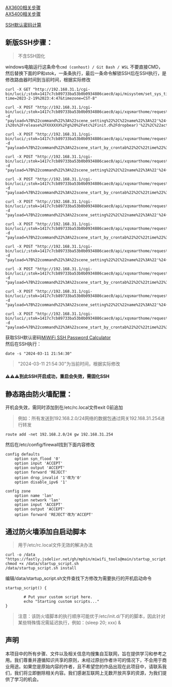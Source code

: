 [AX3600相关步骤](https://github.com/mphin/miwifi_tools/tree/main/AX3600/README.md)  
[AX5400相关步骤](https://github.com/mphin/miwifi_tools/tree/main/AX5400/README.md)

[SSH默认密码计算](https://miwifi.dev/ssh)

## 新版SSH步骤：
> 不含SSH固化  

windows电脑运行这条命令`cmd (conhost) / Git Bash / WSL` 不要直接CMD，然后替换下面的IP和stok，一条条执行，最后一条命令解锁SSH后在SSH执行，是修改路由器时间到当前时间，根据实际修改
```
curl -X GET "http://192.168.31.1/cgi-bin/luci/;stok=1417c7cb89733ba53b0b0934886caec0/api/misystem/set_sys_time?time=2023-2-19%2023:4:47&timezone=CST-8"
```
```
curl -X POST "http://192.168.31.1/cgi-bin/luci/;stok=1417c7cb89733ba53b0b0934886caec0/api/xqsmarthome/request_smartcontroller" -d "payload=%7B%22command%22%3A%22scene_setting%22%2C%22name%22%3A%22'%24(sed%20-i%20s%2Frelease%2FXXXXXX%2Fg%20%2Fetc%2Finit.d%2Fdropbear)'%22%2C%22action_list%22%3A%5B%7B%22thirdParty%22%3A%22xmrouter%22%2C%22delay%22%3A17%2C%22type%22%3A%22wan_block%22%2C%22payload%22%3A%7B%22command%22%3A%22wan_block%22%2C%22mac%22%3A%2200%3A00%3A00%3A00%3A00%3A00%22%7D%7D%5D%2C%22launch%22%3A%7B%22timer%22%3A%7B%22time%22%3A%223%3A1%22%2C%22repeat%22%3A%220%22%2C%22enabled%22%3Atrue%7D%7D%7D"
```
```
curl -X POST "http://192.168.31.1/cgi-bin/luci/;stok=1417c7cb89733ba53b0b0934886caec0/api/xqsmarthome/request_smartcontroller" -d "payload=%7B%22command%22%3A%22scene_start_by_crontab%22%2C%22time%22%3A%223%3A1%22%2C%22week%22%3A0%7D"
```
```
curl -X POST "http://192.168.31.1/cgi-bin/luci/;stok=1417c7cb89733ba53b0b0934886caec0/api/xqsmarthome/request_smartcontroller" -d "payload=%7B%22command%22%3A%22scene_setting%22%2C%22name%22%3A%22'%24(nvram%20set%20ssh_en%3D1)'%22%2C%22action_list%22%3A%5B%7B%22thirdParty%22%3A%22xmrouter%22%2C%22delay%22%3A17%2C%22type%22%3A%22wan_block%22%2C%22payload%22%3A%7B%22command%22%3A%22wan_block%22%2C%22mac%22%3A%2200%3A00%3A00%3A00%3A00%3A00%22%7D%7D%5D%2C%22launch%22%3A%7B%22timer%22%3A%7B%22time%22%3A%223%3A2%22%2C%22repeat%22%3A%220%22%2C%22enabled%22%3Atrue%7D%7D%7D"
```
```
curl -X POST "http://192.168.31.1/cgi-bin/luci/;stok=1417c7cb89733ba53b0b0934886caec0/api/xqsmarthome/request_smartcontroller" -d "payload=%7B%22command%22%3A%22scene_start_by_crontab%22%2C%22time%22%3A%223%3A2%22%2C%22week%22%3A0%7D"
```
```
curl -X POST "http://192.168.31.1/cgi-bin/luci/;stok=1417c7cb89733ba53b0b0934886caec0/api/xqsmarthome/request_smartcontroller" -d "payload=%7B%22command%22%3A%22scene_setting%22%2C%22name%22%3A%22'%24(nvram%20commit)'%22%2C%22action_list%22%3A%5B%7B%22thirdParty%22%3A%22xmrouter%22%2C%22delay%22%3A17%2C%22type%22%3A%22wan_block%22%2C%22payload%22%3A%7B%22command%22%3A%22wan_block%22%2C%22mac%22%3A%2200%3A00%3A00%3A00%3A00%3A00%22%7D%7D%5D%2C%22launch%22%3A%7B%22timer%22%3A%7B%22time%22%3A%223%3A3%22%2C%22repeat%22%3A%220%22%2C%22enabled%22%3Atrue%7D%7D%7D"
```
```
curl -X POST "http://192.168.31.1/cgi-bin/luci/;stok=1417c7cb89733ba53b0b0934886caec0/api/xqsmarthome/request_smartcontroller" -d "payload=%7B%22command%22%3A%22scene_start_by_crontab%22%2C%22time%22%3A%223%3A3%22%2C%22week%22%3A0%7D"
```
```
curl -X POST "http://192.168.31.1/cgi-bin/luci/;stok=1417c7cb89733ba53b0b0934886caec0/api/xqsmarthome/request_smartcontroller" -d "payload=%7B%22command%22%3A%22scene_setting%22%2C%22name%22%3A%22'%24(%2Fetc%2Finit.d%2Fdropbear%20enable)'%22%2C%22action_list%22%3A%5B%7B%22thirdParty%22%3A%22xmrouter%22%2C%22delay%22%3A17%2C%22type%22%3A%22wan_block%22%2C%22payload%22%3A%7B%22command%22%3A%22wan_block%22%2C%22mac%22%3A%2200%3A00%3A00%3A00%3A00%3A00%22%7D%7D%5D%2C%22launch%22%3A%7B%22timer%22%3A%7B%22time%22%3A%223%3A4%22%2C%22repeat%22%3A%220%22%2C%22enabled%22%3Atrue%7D%7D%7D"
```
```
curl -X POST "http://192.168.31.1/cgi-bin/luci/;stok=1417c7cb89733ba53b0b0934886caec0/api/xqsmarthome/request_smartcontroller" -d "payload=%7B%22command%22%3A%22scene_start_by_crontab%22%2C%22time%22%3A%223%3A4%22%2C%22week%22%3A0%7D"
```
```
curl -X POST "http://192.168.31.1/cgi-bin/luci/;stok=1417c7cb89733ba53b0b0934886caec0/api/xqsmarthome/request_smartcontroller" -d "payload=%7B%22command%22%3A%22scene_setting%22%2C%22name%22%3A%22'%24(%2Fetc%2Finit.d%2Fdropbear%20restart)'%22%2C%22action_list%22%3A%5B%7B%22thirdParty%22%3A%22xmrouter%22%2C%22delay%22%3A17%2C%22type%22%3A%22wan_block%22%2C%22payload%22%3A%7B%22command%22%3A%22wan_block%22%2C%22mac%22%3A%2200%3A00%3A00%3A00%3A00%3A00%22%7D%7D%5D%2C%22launch%22%3A%7B%22timer%22%3A%7B%22time%22%3A%223%3A5%22%2C%22repeat%22%3A%220%22%2C%22enabled%22%3Atrue%7D%7D%7D"
```
```
curl -X POST "http://192.168.31.1/cgi-bin/luci/;stok=1417c7cb89733ba53b0b0934886caec0/api/xqsmarthome/request_smartcontroller" -d "payload=%7B%22command%22%3A%22scene_start_by_crontab%22%2C%22time%22%3A%223%3A5%22%2C%22week%22%3A0%7D"
```
获取SSH默认密码[MiWiFi SSH Password Calculator](https://miwifi.dev/ssh)    
然后在SSH执行：
```
date -s "2024-03-11 21:54:30"
```
> "2024-03-11 21:54:30"为当前时间，根据实际修改

#### ⚠️⚠️⚠️到此SSH开启成功，重启会失效，需固化SSH
## 静态路由防火墙配置：
开机会失效，需同时添加到在/etc/rc.local文件exit 0前追加   
> 例如：所有发送到192.168.2.0/24网络的数据包通过网关192.168.31.254进行转发
```
route add -net 192.168.2.0/24 gw 192.168.31.254
```
然后在/etc/config/firewall找到下面内容修改
```
config defaults
	option syn_flood '0'
	option input 'ACCEPT'
	option output 'ACCEPT'
	option forward 'REJECT'
	option drop_invalid '1'改为'0'
	option disable_ipv6 '1'

config zone
	option name 'lan'
	option network 'lan'
	option input 'ACCEPT'
	option output 'ACCEPT'
	option forward 'REJECT'改为'ACCEPT'
```
## 通过防火墙添加自启动脚本
> 用于/etc/rc.local文件无效的解决办法
```
curl -o /data "https://fastly.jsdelivr.net/gh/mphin/miwifi_tools@main/startup_script.sh"
chmod +x /data/startup_script.sh
/data/startup_script.sh install
```
编辑/data/startup_script.sh文件查找下方修改为需要执行的开机启动命令
```
startup_script() {

        # Put your custom script here.
        echo "Starting custom scripts..."
}
```
> 注意：该防火墙脚本的执行顺序可能优于/etc/init.d/下的的脚本，因此针对某些特殊情况需延迟执行，例如：(sleep 20; xxx) &
## 声明

本项目中的所有步骤、文件以及相关信息均搜集自互联网，旨在提供学习和参考之用。我们尊重并遵循知识共享的原则，未经过原创作者许可的情况下，不会用于商业用途。如果您是原始内容的作者，且不希望您的作品出现在此项目中，请联系我们，我们将立即删除相关内容。我们感谢互联网上无数开放共享的资源，为我们提供了学习的机会。
